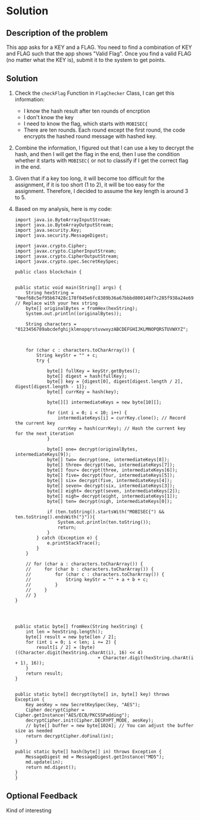 # Solution

## Description of the problem

This app asks for a KEY and a FLAG. You need to find a combination of KEY and FLAG such that the app shows "Valid Flag". Once you find a valid FLAG (no matter what the KEY is), submit it to the system to get points.

## Solution

1. Check the ```checkFlag``` Function in ```FlagChecker``` Class, I can get this information:

    - I know the hash result after ten rounds of encrption
    - I don't know the key
    - I need to know the flag, which starts with ```MOBISEC{```
    - There are ten rounds. Each round except the first round, the code encrypts the hashed round message with hashed key.

2. Combine the information, I figured out that I can use a key to decrypt the hash, and then I will get the flag in the end, then I use the condition whether it starts with ```MOBISEC{``` or not to classify if I get the correct flag in the end.
3. Given that if a key too long, it will become too difficult for the assignment, if it is too short (1 to 2), it will be too easy for the assignment. Therefore, I decided to assume the key length is around 3 to 5.
4. Based on my analysis, here is my code:
   
    ```
    import java.io.ByteArrayInputStream;
    import java.io.ByteArrayOutputStream;
    import java.security.Key;
    import java.security.MessageDigest;

    import javax.crypto.Cipher;
    import javax.crypto.CipherInputStream;
    import javax.crypto.CipherOutputStream;
    import javax.crypto.spec.SecretKeySpec;

    public class blockchain {


    public static void main(String[] args) {
        String hexString = "0eef68c5ef95b67428c178f045e6fc8389b36a67bbbd800148f7c285f938a24e696ee2925e12ecf7c11f35a345a2a142639fe87ab2dd7530b29db87ca71ffda2af558131d7da615b6966fb0360d5823b79c26608772580bf14558e6b7500183ed7dfd41dbb5686ea92111667fd1eff9cec8dc29f0cfe01e092607da9f7c2602f5463a361ce5c83922cb6c3f5b872dcc088eb85df80503c92232bf03feed304d669ddd5ed1992a26674ecf2513ab25c20f95a5db49fdf6167fda3465a74e0418b2ea99eb2673d4c7e1ff7c4921c4e2d7b";  // Replace with your hex string
        byte[] originalBytes = fromHex(hexString);
        System.out.println((originalBytes));

        String characters = "0123456789abcdefghijklmnopqrstuvwxyzABCDEFGHIJKLMNOPQRSTUVWXYZ";



        for (char c : characters.toCharArray()) {
            String keyStr = "" + c;
            try {

                byte[] fullKey = keyStr.getBytes();
                byte[] digest = hash(fullKey);
                byte[] key = {digest[0], digest[digest.length / 2], digest[digest.length - 1]};
                byte[] currKey = hash(key);

                byte[][] intermediateKeys = new byte[10][];

                for (int i = 0; i < 10; i++) {
                    intermediateKeys[i] = currKey.clone(); // Record the current key
                    currKey = hash(currKey); // Hash the current key for the next iteration
                }

                byte[] one= decrypt(originalBytes, intermediateKeys[9]);
                byte[] two= decrypt(one, intermediateKeys[8]);
                byte[] three= decrypt(two, intermediateKeys[7]);
                byte[] four= decrypt(three, intermediateKeys[6]);
                byte[] five= decrypt(four, intermediateKeys[5]);
                byte[] six= decrypt(five, intermediateKeys[4]);
                byte[] seven= decrypt(six, intermediateKeys[3]);
                byte[] eight= decrypt(seven, intermediateKeys[2]);
                byte[] nigh= decrypt(eight, intermediateKeys[1]);
                byte[] ten= decrypt(nigh, intermediateKeys[0]);

                if (ten.toString().startsWith("MOBISEC{") && ten.toString().endsWith("}")){
                    System.out.println(ten.toString());
                    return;
                }
            } catch (Exception e) {
                e.printStackTrace();
            }
        }

        // for (char a : characters.toCharArray()) {
        //     for (char b : characters.toCharArray()) {
        //         for (char c : characters.toCharArray()) {
        //             String keyStr = "" + a + b + c;
        //         }
        //     }
        // }
    }

    


    public static byte[] fromHex(String hexString) {
        int len = hexString.length();
        byte[] result = new byte[len / 2];
        for (int i = 0; i < len; i += 2) {
            result[i / 2] = (byte) ((Character.digit(hexString.charAt(i), 16) << 4)
                                   + Character.digit(hexString.charAt(i + 1), 16));
        }
        return result;
    }


    public static byte[] decrypt(byte[] in, byte[] key) throws Exception {
        Key aesKey = new SecretKeySpec(key, "AES");
        Cipher decryptCipher = Cipher.getInstance("AES/ECB/PKCS5Padding");
        decryptCipher.init(Cipher.DECRYPT_MODE, aesKey);
        // byte[] buffer = new byte[1024]; // You can adjust the buffer size as needed
        return decryptCipher.doFinal(in);
    }

    public static byte[] hash(byte[] in) throws Exception {
        MessageDigest md = MessageDigest.getInstance("MD5");
        md.update(in);
        return md.digest();
    }
    }
   ```

## Optional Feedback

Kind of interesting